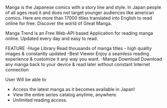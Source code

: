 
Manga is the Japanese comics with a story line and style. In Japan people of all ages read it and does not target younger audiences like american comics. Here are more than 17000 titles translated into English to read online for free. Discover the world of Great Manga.

Manga Trend is an Free Web-API based Application for reading manga online. Updated every day and easy to read.

FEATURE
 -Huge Library
   Read thousands of manga titles - high quality images & constantly 
   updated
 -Best Viewer
   Enjoy a seamless reading experience & customize it any way you want. 
 -Manga Download
   Download any manga back to your device & read later without constant 
   Internet connection
 
 User Will be able to
  * Access the latest manga as it becomes available in Japan!
  * View the entire series catalog anytime, anywhere.
  * Unlimited reading access.
